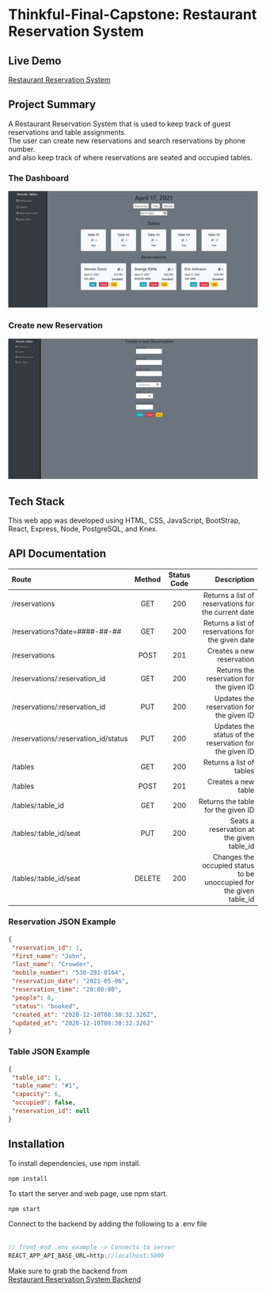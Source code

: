 # Thinkful-Final-Capstone: Restaurant Reservation System

## Live Demo
[Restaurant Reservation System](https://restaurants-reservations.vercel.app "Restaurant Reservation System")     

## Project Summary
A Restaurant Reservation System that is used to keep track of guest reservations and table assignments.  
The user can create new reservations and search reservations by phone number.  
and also keep track of where reservations are seated and occupied tables.

### The Dashboard
![Image of Dashboard](./images/dashboard.png)
### Create new Reservation
![Image of New Reservation](./images/createReservation.png)

## Tech Stack
This web app was developed using HTML, CSS, JavaScript, BootStrap, React, Express, Node, PostgreSQL, and Knex.

## API Documentation

| Route       | Method      | Status Code | Description   |
| :---        |    :----:   |     :----:   |        ---:  |
| /reservations      | GET   | 200  | Returns a list of reservations for the current date |
| /reservations?date=####-##-##      | GET |  200    | Returns a list of reservations for the given date |
| /reservations      | POST  | 201    | Creates a new reservation |
| /reservations/:reservation_id      | GET  | 200     | Returns the reservation for the given ID |
| /reservations/:reservation_id      | PUT  | 200     | Updates the reservation for the given ID |
| /reservations/:reservation_id/status      | PUT  | 200     | Updates the status of the reservation for the given ID |
| /tables   | GET  | 200      | Returns a list of tables     |
| /tables   | POST  | 201      | Creates a new table     |
| /tables/:table_id   | GET   |   200   | Returns the table for the given ID     |
| /tables/:table_id/seat   | PUT | 200      | Seats a reservation at the given table_id     |
| /tables/:table_id/seat   | DELETE  | 200      | Changes the occupied status to be unoccupied for the given table_id     |


 ### Reservation JSON Example
 ```json
{
  "reservation_id": 1,
  "first_name": "John",
  "last_name": "Crowder",
  "mobile_number": "530-281-0164",
  "reservation_date": "2021-05-06",
  "reservation_time": "20:00:00",
  "people": 6,
  "status": "booked",
  "created_at": "2020-12-10T08:30:32.326Z",
  "updated_at": "2020-12-10T08:30:32.326Z"
}
```

### Table JSON Example
 ```json
{
  "table_id": 1,
  "table_name": "#1",
  "capacity": 6,
  "occupied": false,
  "reservation_id": null
}
```
## Installation
To install dependencies, use npm install.
```
npm install
```

To start the server and web page, use npm start.
```
npm start
```
Connect to the backend by adding the following to a .env file
```js

// front-end .env example -> Connects to server
REACT_APP_API_BASE_URL=http://localhost:5000
```   
   
Make sure to grab the backend from   
     [Restaurant Reservation System Backend](https://github.com/JonathanMartin-gif/FC-BackEnd "Restaurant Reservation System Backend")
